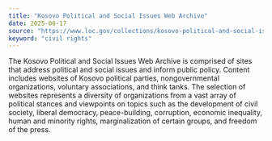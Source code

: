 ```yaml
---
title: "Kosovo Political and Social Issues Web Archive"
date: 2025-06-17
source: "https://www.loc.gov/collections/kosovo-political-and-social-issues-web-archive/about-this-collection/"
keyword: "civil rights"
---
```


The Kosovo Political and Social Issues Web Archive is comprised of sites that address political and social issues and inform public policy. Content includes websites of Kosovo political parties, nongovernmental organizations, voluntary associations, and think tanks. The selection of websites represents a diversity of organizations from a vast array of political stances and viewpoints on topics such as the development of civil society, liberal democracy, peace-building, corruption, economic inequality, human and minority rights, marginalization of certain groups, and freedom of the press.

